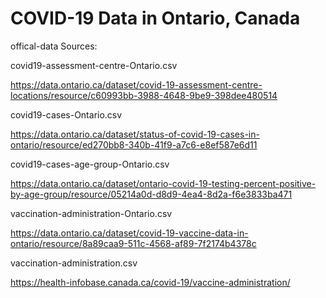 # COVID-19 Data in Ontario, Canada


offical-data Sources:

covid19-assessment-centre-Ontario.csv

https://data.ontario.ca/dataset/covid-19-assessment-centre-locations/resource/c60993bb-3988-4648-9be9-398dee480514

covid19-cases-Ontario.csv

https://data.ontario.ca/dataset/status-of-covid-19-cases-in-ontario/resource/ed270bb8-340b-41f9-a7c6-e8ef587e6d11

covid19-cases-age-group-Ontario.csv

https://data.ontario.ca/dataset/ontario-covid-19-testing-percent-positive-by-age-group/resource/05214a0d-d8d9-4ea4-8d2a-f6e3833ba471

vaccination-administration-Ontario.csv

https://data.ontario.ca/dataset/covid-19-vaccine-data-in-ontario/resource/8a89caa9-511c-4568-af89-7f2174b4378c

vaccination-administration.csv

https://health-infobase.canada.ca/covid-19/vaccine-administration/
